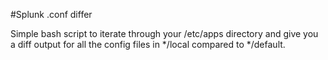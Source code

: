 #Splunk .conf differ

Simple bash script to iterate through your /etc/apps directory and give you a diff output for all the config files in */local compared to */default.


